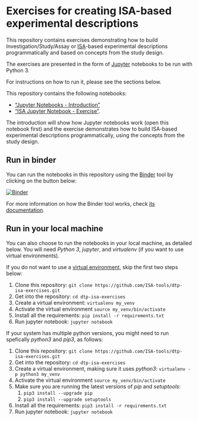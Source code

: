 # Exercises for creating ISA-based experimental descriptions

This repository contains exercises demonstrating how to build Investigation/Study/Assay or [ISA](http://isa-tools.org)-based experimental descriptions programmatically and based on concepts from the study design.

The exercises are presented in the form of [Jupyter](http://jupyter.org/) notebooks to be run with Python 3.

For instructions on how to run it, please see the sections below.

This repository contains the following notebooks:
- [“Jupyter Notebooks - Introduction”](https://github.com/ISA-tools/dtp-isa-exercises/blob/master/Jupyter_Notebook_Introduction.ipynb) 
- [“ISA Jupyter Notebook - Exercise”](https://github.com/ISA-tools/dtp-isa-exercises/blob/master/Jupyter_Notebook_ISA_Exercise.ipynb).

The introduction will show how Jupyter notebooks work (open this notebook first) and the exercise demonstrates how to build ISA-based experimental descriptions programmatically, using the concepts from the study design.


## Run in binder

You can run the notebooks in this repository using the [Binder](https://mybinder.org/) tool by clicking on the button below:

[![Binder](https://mybinder.org/badge_logo.svg)](https://mybinder.org/v2/gh/ISA-tools/dtp-isa-exercises/master?filepath=exercise.ipynb)

For more information on how the Binder tool works, check [its documentation](https://mybinder.readthedocs.io).

## Run in your local machine

You can also choose to run the notebooks in your local machine, as detailed below. You will need *Python 3*, *jupyter*, and *virtualenv* (if you want to use virtual environments).

If you do not want to use a [virtual environment](http://docs.python-guide.org/en/latest/dev/virtualenvs/), skip the first two steps below:

1. Clone this repository: ```git clone https://github.com/ISA-tools/dtp-isa-exercises.git```  
1. Get into the repository: ```cd dtp-isa-exercises```
1. Create a virtual environment: ```virtualenv my_venv```
1. Activate the virtual environment ```source my_venv/bin/activate```
1. Install all the requirements: ```pip install -r requirements.txt```
1. Run jupyter notebook: ```jupyter notebook```

If your system has multiple python versions, you might need to run spefically *python3* and *pip3*, as follows:

1. Clone this repository: ```git clone https://github.com/ISA-tools/dtp-isa-exercises.git```  
1. Get into the repository: ```cd dtp-isa-exercises```
1. Create a virtual environment, making sure it uses *python3*: ```virtualenv -p python3 my_venv```
1. Activate the virtual environment ```source my_venv/bin/activate```
1. Make sure you are running the latest versions of *pip* and *setuptools*:
   1. ```pip3 install --upgrade pip```
   1. ```pip3 install --upgrade setuptools```
1. Install all the requirements: ```pip3 install -r requirements.txt```
1. Run jupyter notebook: ```jupyter notebook```
